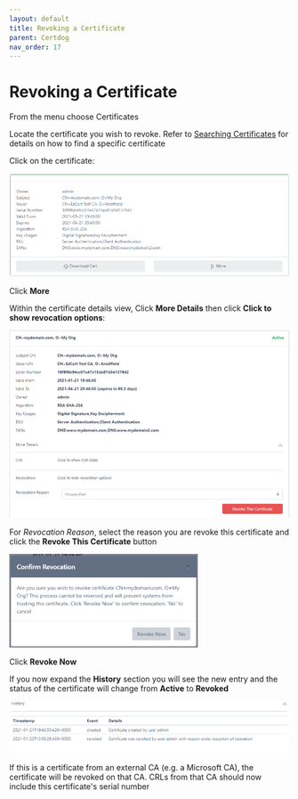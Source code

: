 ```yaml
---
layout: default
title: Revoking a Certificate
parent: Certdog
nav_order: 17
---
```


# Revoking a Certificate

From the menu choose Certificates  

Locate the certificate you wish to revoke. Refer to [Searching Certificates](searching_certificates.html) for details on how to find a specific certificate  

Click on the certificate:

<img src=".\images\cert_info.png" alt="image-20210122125547911" style="zoom:67%;" />

Click **More**  

Within the certificate details view, Click **More Details** then click **Click to show revocation options**:  

<img src=".\images\revoke_cert_details.png" alt="image-20210122125811949" style="zoom:67%;" /> 

For *Revocation Reason*, select the reason you are revoke this certificate and click the **Revoke This Certificate** button

<img src=".\images\confirm_revocation.png" alt="image-20210122125954211" style="zoom:67%;" />

Click **Revoke Now**  

If you now expand the **History** section you will see the new entry and the status of the certificate will change from **Active** to **Revoked**

<img src=".\images\cert_history.png" alt="image-20210122130101123" style="zoom:80%;" />

If this is a certificate from an external CA (e.g. a Microsoft CA), the certificate will be revoked on that CA. CRLs from that CA should now include this certificate's serial number